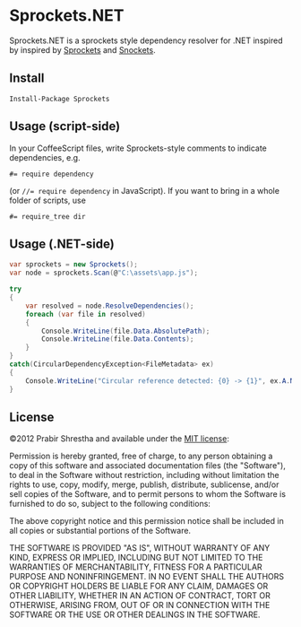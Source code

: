 # Sprockets.NET

Sprockets.NET is a sprockets style dependency resolver for .NET inspired by inspired by [Sprockets](https://github.com/sstephenson/sprockets)
and [Snockets](https://github.com/TrevorBurnham/snockets).

## Install

    Install-Package Sprockets

## Usage (script-side)

In your CoffeeScript files, write Sprockets-style comments to indicate dependencies, e.g.

    #= require dependency

(or `//= require dependency` in JavaScript). If you want to bring in a whole folder of scripts, use

    #= require_tree dir

## Usage (.NET-side)

```c#
var sprockets = new Sprockets();
var node = sprockets.Scan(@"C:\assets\app.js");

try
{
	var resolved = node.ResolveDependencies();
    foreach (var file in resolved)
    {
        Console.WriteLine(file.Data.AbsolutePath);
        Console.WriteLine(file.Data.Contents);
    }
}
catch(CircularDependencyException<FileMetadata> ex) 
{
	Console.WriteLine("Circular reference detected: {0} -> {1}", ex.A.Name, ex.B.Name);
}
```

## License

©2012 Prabir Shrestha and available under the [MIT license](http://www.opensource.org/licenses/mit-license.php):

Permission is hereby granted, free of charge, to any person obtaining a copy of this software and associated documentation files (the "Software"), to deal in the Software without restriction, including without limitation the rights to use, copy, modify, merge, publish, distribute, sublicense, and/or sell copies of the Software, and to permit persons to whom the Software is furnished to do so, subject to the following conditions:

The above copyright notice and this permission notice shall be included in all copies or substantial portions of the Software.

THE SOFTWARE IS PROVIDED "AS IS", WITHOUT WARRANTY OF ANY KIND, EXPRESS OR IMPLIED, INCLUDING BUT NOT LIMITED TO THE WARRANTIES OF MERCHANTABILITY, FITNESS FOR A PARTICULAR PURPOSE AND NONINFRINGEMENT. IN NO EVENT SHALL THE AUTHORS OR COPYRIGHT HOLDERS BE LIABLE FOR ANY CLAIM, DAMAGES OR OTHER LIABILITY, WHETHER IN AN ACTION OF CONTRACT, TORT OR OTHERWISE, ARISING FROM, OUT OF OR IN CONNECTION WITH THE SOFTWARE OR THE USE OR OTHER DEALINGS IN THE SOFTWARE.

